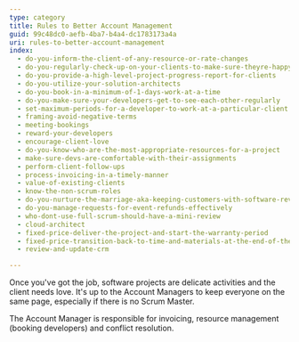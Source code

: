 ```yaml
---
type: category
title: Rules to Better Account Management
guid: 99c48dc0-aefb-4ba7-b4a4-dc1783173a4a
uri: rules-to-better-account-management
index:
  - do-you-inform-the-client-of-any-resource-or-rate-changes
  - do-you-regularly-check-up-on-your-clients-to-make-sure-theyre-happy
  - do-you-provide-a-high-level-project-progress-report-for-clients
  - do-you-utilize-your-solution-architects
  - do-you-book-in-a-minimum-of-1-days-work-at-a-time
  - do-you-make-sure-your-developers-get-to-see-each-other-regularly
  - set-maximum-periods-for-a-developer-to-work-at-a-particular-client
  - framing-avoid-negative-terms
  - meeting-bookings
  - reward-your-developers
  - encourage-client-love
  - do-you-know-who-are-the-most-appropriate-resources-for-a-project
  - make-sure-devs-are-comfortable-with-their-assignments
  - perform-client-follow-ups
  - process-invoicing-in-a-timely-manner
  - value-of-existing-clients
  - know-the-non-scrum-roles
  - do-you-nurture-the-marriage-aka-keeping-customers-with-software-reviews
  - do-you-manage-requests-for-event-refunds-effectively
  - who-dont-use-full-scrum-should-have-a-mini-review
  - cloud-architect
  - fixed-price-deliver-the-project-and-start-the-warranty-period
  - fixed-price-transition-back-to-time-and-materials-at-the-end-of-the-warranty-period
  - review-and-update-crm

---
```


Once you've got the job, software projects are delicate activities and the client needs love. It's up to the Account Managers to keep everyone on the same page, especially if there is no Scrum Master.

The Account Manager is responsible for invoicing, resource management (booking developers) and conflict resolution.
